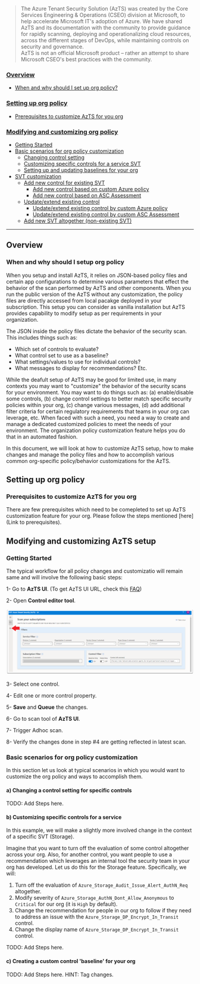 > The Azure Tenant Security Solution (AzTS) was created by the Core Services Engineering & Operations (CSEO) division at Microsoft, to help accelerate Microsoft IT's adoption of Azure. We have shared AzTS and its documentation with the community to provide guidance for rapidly scanning, deploying and operationalizing cloud resources, across the different stages of DevOps, while maintaining controls on security and governance.
<br>AzTS is not an official Microsoft product – rather an attempt to share Microsoft CSEO's best practices with the community.


### [Overview](Readme.md#Overview-1)
 - [When and why should I set up org policy?](Readme.md#when-and-why-should-i-setup-org-policy)

### [Setting up org policy](Readme.md#setting-up-org-policy-1)
 - [Prerequisites to customize AzTS for you org](Readme.md#what-happens-during-org-policy-setup)
 
### [Modifying and customizing org policy](Readme.md#modifying-and-customizing-org-policy-1)
 - [Getting Started](Readme.md#getting-started)
 - [Basic scenarios for org policy customization](Readme.md#basic-scenarios-for-org-policy-customization) 
      - [Changing control setting](Readme.md#b-changing-a-control-setting-for-specific-controls)
      - [Customizing specific controls for a service SVT](Readme.md#c-customizing-specific-controls-for-a-service)
      - [Setting up and updating baselines for your org](Readme.md#d-creating-a-custom-control-baseline-for-your-org)
- [SVT customization](./Extending%20AzTS/Readme.md#customizing-the-svts)
   - [Add new control for existing SVT](./Extending%20AzTS/Readme.md#add-new-control-for-existing-svt)
      - [Add new control based on custom Azure policy](./Extending%20AzTS/AddControlForPolicy.md)
      - [Add new control based on ASC Assessment](./Extending%20AzTS/AddControlForAssessment.md)
   - [Update/extend existing control](./Extending%20AzTS/Note.md)
      - [Update/extend existing control by custom Azure policy](./Extending%20AzTS/Note.md)
      - [Update/extend existing control by custom ASC Assessment](./Extending%20AzTS/Note.md)
   - [Add new SVT altogether (non-existing SVT)](./Extending%20AzTS/Note.md)

----------------------------------------------------------------

## Overview

### When and why should I setup org policy

When you setup and install AzTS, it relies on JSON-based policy files and certain app configurations to determine various parameters that effect the behavior of the scan performed by AzTS and other components. When you run the public version of the AzTS without any customization, the policy files are directly accessed from local pacakge deployed in your subscription. This setup you can consider as vanilla installation but AzTS provides capability to modify setup as per requirements in your organization. 

The JSON inside the policy files dictate the behavior of the security scan. 
This includes things such as:
 - Which set of controls to evaluate?
 - What control set to use as a baseline?
 - What settings/values to use for individual controls? 
 - What messages to display for recommendations? Etc.

While the deafult setup of AzTS may be good for limited use, in many contexts you may want to "customize" the behavior of the security scans for your environment. You may want to do things such as: (a) enable/disable some controls, (b) change control settings to better match specific security policies within your org, (c) change various messages, (d) add additional filter criteria for certain regulatory requirements that teams in your org can leverage, etc. When faced with such a need, you need a way to create and manage a dedicated customized policies to meet the needs of your environment. The organization policy customization feature 
helps you do that in an automated fashion. 

In this document, we will look at how to customize AzTS setup, how to make changes and manage the policy files and how to accomplish various common org-specific policy/behavior customizations for the AzTS.

## Setting up org policy

### Prerequisites to customize AzTS for you org

There are few prerequisites which need to be comepleted to set up AzTS customization feature for your org. Please follow the steps mentioned [here](Link to prerequisites).

## Modifying and customizing AzTS setup

### Getting Started

The typical workflow for all policy changes and customizatio will remain same and will involve the following basic steps:

1- Go to **AzTS UI**. (To get AzTS UI URL, check this [FAQ](https://github.com/azsk/AzTS-docs/blob/main/03-Running%20AzTS%20solution%20from%20UI/README.md#frequently-asked-questions))

2- Open **Control editor tool**.

![Open CMET Editor](../Images/06_ExtendingAzTS_Open_CMET.png)

3- Select one control.

4- Edit one or more control property.

5- **Save** and **Queue** the changes.

6- Go to scan tool of **AzTS UI**.

7- Trigger Adhoc scan.

8- Verify the changes done in step #4 are getting reflected in latest scan.

### Basic scenarios for org policy customization

In this section let us look at typical scenarios in which you would want to customize the org policy and ways to accomplish them.

#### a) Changing a control setting for specific controls 

TODO: Add Steps here.

#### b) Customizing specific controls for a service 
In this example, we will make a slightly more involved change in the context of a specific SVT (Storage). 

Imagine that you want to turn off the evaluation of some control altogether across your org.
Also, for another control, you want people to use a recommendation which leverages an internal tool the security team in your org has developed. Let us do this for the Storage feature. Specifically, we will:
1. Turn off the evaluation of `Azure_Storage_Audit_Issue_Alert_AuthN_Req` altogether.
2. Modify severity of `Azure_Storage_AuthN_Dont_Allow_Anonymous` to `Critical` for our org (it is `High` by default).
3. Change the recommendation for people in our org to follow if they need to address an issue with the `Azure_Storage_DP_Encrypt_In_Transit` control.
4. Change the display name of `Azure_Storage_DP_Encrypt_In_Transit` control.

TODO: Add Steps here.

#### c) Creating a custom control 'baseline' for your org

TODO: Add Steps here. 
HINT: Tag changes.

